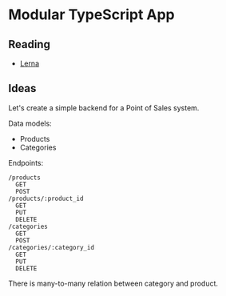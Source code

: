 # Modular TypeScript App

## Reading
- [Lerna](https://github.com/lerna/lerna)

## Ideas

Let's create a simple backend for a Point of Sales system.

Data models:

- Products
- Categories

Endpoints:

```
/products
  GET
  POST
/products/:product_id
  GET
  PUT
  DELETE
/categories
  GET
  POST
/categories/:category_id
  GET
  PUT
  DELETE
```

There is many-to-many relation between category and product.
